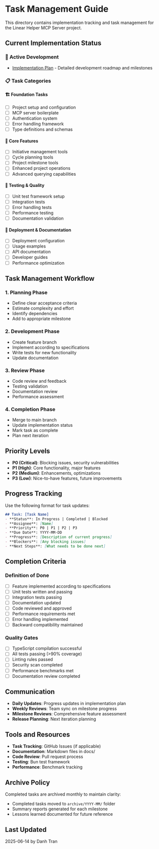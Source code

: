 # Task Management Guide

This directory contains implementation tracking and task management for the Linear Helper MCP Server project.

## Current Implementation Status

### 🔄 Active Development
- [Implementation Plan](./implementation-plan.md) - Detailed development roadmap and milestones

### 📋 Task Categories

#### 🏗️ Foundation Tasks
- [ ] Project setup and configuration
- [ ] MCP server boilerplate
- [ ] Authentication system
- [ ] Error handling framework
- [ ] Type definitions and schemas

#### 🔧 Core Features
- [ ] Initiative management tools
- [ ] Cycle planning tools  
- [ ] Project milestone tools
- [ ] Enhanced project operations
- [ ] Advanced querying capabilities

#### 🧪 Testing & Quality
- [ ] Unit test framework setup
- [ ] Integration tests
- [ ] Error handling tests
- [ ] Performance testing
- [ ] Documentation validation

#### 🚀 Deployment & Documentation
- [ ] Deployment configuration
- [ ] Usage examples
- [ ] API documentation
- [ ] Developer guides
- [ ] Performance optimization

## Task Management Workflow

### 1. Planning Phase
- Define clear acceptance criteria
- Estimate complexity and effort
- Identify dependencies
- Add to appropriate milestone

### 2. Development Phase
- Create feature branch
- Implement according to specifications
- Write tests for new functionality
- Update documentation

### 3. Review Phase
- Code review and feedback
- Testing validation
- Documentation review
- Performance assessment

### 4. Completion Phase
- Merge to main branch
- Update implementation status
- Mark task as complete
- Plan next iteration

## Priority Levels

- **P0 (Critical)**: Blocking issues, security vulnerabilities
- **P1 (High)**: Core functionality, major features
- **P2 (Medium)**: Enhancements, optimizations
- **P3 (Low)**: Nice-to-have features, future improvements

## Progress Tracking

Use the following format for task updates:

```markdown
## Task: [Task Name]
- **Status**: In Progress | Completed | Blocked
- **Assignee**: [Name]
- **Priority**: P0 | P1 | P2 | P3
- **Due Date**: YYYY-MM-DD
- **Progress**: [Description of current progress]
- **Blockers**: [Any blocking issues]
- **Next Steps**: [What needs to be done next]
```

## Completion Criteria

### Definition of Done
- [ ] Feature implemented according to specifications
- [ ] Unit tests written and passing
- [ ] Integration tests passing
- [ ] Documentation updated
- [ ] Code reviewed and approved
- [ ] Performance requirements met
- [ ] Error handling implemented
- [ ] Backward compatibility maintained

### Quality Gates
- [ ] TypeScript compilation successful
- [ ] All tests passing (>90% coverage)
- [ ] Linting rules passed
- [ ] Security scan completed
- [ ] Performance benchmarks met
- [ ] Documentation review completed

## Communication

- **Daily Updates**: Progress updates in implementation plan
- **Weekly Reviews**: Team sync on milestone progress
- **Milestone Reviews**: Comprehensive feature assessment
- **Release Planning**: Next iteration planning

## Tools and Resources

- **Task Tracking**: GitHub Issues (if applicable)
- **Documentation**: Markdown files in docs/
- **Code Review**: Pull request process
- **Testing**: Bun test framework
- **Performance**: Benchmark tracking

## Archive Policy

Completed tasks are archived monthly to maintain clarity:
- Completed tasks moved to `archive/YYYY-MM/` folder
- Summary reports generated for each milestone
- Lessons learned documented for future reference

## Last Updated
2025-06-14 by Danh Tran

